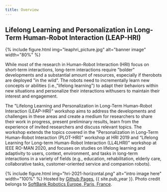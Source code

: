 ```yaml
---
title: Overview
---
```



## Lifelong Learning and Personalization in Long-Term Human-Robot Interaction (LEAP-HRI)


{% include figure.html img="leaphri_picture.jpg" alt="banner image" width="80%" %}

While most of the research in Human-Robot Interaction (HRI) focus on short-term interactions, long-term interactions require "bolder" developments and a substantial amount of resources, especially if therobots are deployed "in the wild". The robots need to incrementally learn new concepts or abilities (i.e.,"lifelong learning") to adapt their behaviors within new situations and personalize their interactions withusers to maintain their interest and engagement.

The "Lifelong Learning and Personalization in Long-Term Human-Robot Interaction (LEAP-HRI)" workshop aims to address the developments and challenges in these areas and create a medium for researchers to share their work in progress, present preliminary results, learn from the experience of invited researchers and discuss relevant topics. The workshop extends the topics covered in the "Personalization in Long-Term Human-Robot Interaction (PLOT-HRI)" workshop at HRI 2019 and “Lifelong Learning for Long-term Human-Robot Interaction (LL4LHRI)” workshop at IEEE RO-MAN 2020, and focuses on studies on lifelong learning and adaptivity to users, context, environment, and tasks in long-term interactions in a variety of fields (e.g., education, rehabilitation, elderly care, collaborative tasks, customer-oriented service and companion robots).

{% include figure.html img="hri-2021-horizontal.png" alt="intro image here" width="100%" %}
Hosted by [Github Pages](https://pages.github.com/), {{ site.pub_year }}. Photo credit belongs to [SoftBank Robotics Europe, Paris, France](https://www.softbankrobotics.com/).